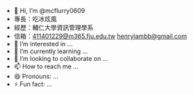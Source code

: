 - 👋 Hi, I’m @mcflurry0609
- 專長：吃冰炫風
- 經歷：輔仁大學資訊管理學系
- 信箱：411401229@m365.fju.edu.tw henrylambb@gmail.com
- 👀 I’m interested in ...
- 🌱 I’m currently learning ...
- 💞️ I’m looking to collaborate on ...
- 📫 How to reach me ...
- 😄 Pronouns: ...
- ⚡ Fun fact: ...


<!---
mcflurry0609/mcflurry0609 is a ✨ special ✨ repository because its `README.md` (this file) appears on your GitHub profile.
You can click the Preview link to take a look at your changes.
--->
